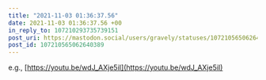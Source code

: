 ```yaml
---
title: "2021-11-03 01:36:37.56"
date: 2021-11-03 01:36:37.56 +00
in_reply_to: 107210293735739151
post_uri: https://mastodon.social/users/gravely/statuses/107210565062640389
post_id: 107210565062640389
---
```

e.g., [https://youtu.be/wdJ_AXje5iI](https://youtu.be/wdJ_AXje5iI)


